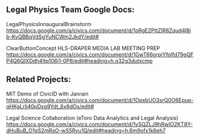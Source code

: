 
## Legal Physics Team Google Docs:

LegalPhysicsInnauguralBrainstorm  
https://docs.google.com/a/civics.com/document/d/1oRgE2PttZlR8Zqud4l8jb-KvQBBqVdSgYuNCWm2JkdY/edit#

ClearButtonConcept HLS-DRAPER MEDIA LAB MEETING PREP  
https://docs.google.com/a/civics.com/document/d/1GwT66orpjYfoIfd79gQFP4Q6QIXDdh4Itp106j1-0P8/edit#heading=h.q32g3dutxcmp



## Related Projects:

MIT Demo of CivicID with Janrain  
https://docs.google.com/a/civics.com/document/d/1OpxbUO3srQ0O6Epup-qHKgLrIj40pDsg9Ydt_6x8dOs/edit#

Legal Science Collaboration (eToro Data Analytics and Legal Analysis)   
https://docs.google.com/a/civics.com/document/d/1ySQZLJ9hRwIO2KT8Y-dHuBuB_O1gS2mRsO-wS5Ryu1Q/edit#heading=h.6m9ofx1k6eh7

